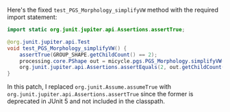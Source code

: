 Here's the fixed `test_PGS_Morphology_simplifyVW` method with the required import statement:

```java
import static org.junit.jupiter.api.Assertions.assertTrue;

@org.junit.jupiter.api.Test
void test_PGS_Morphology_simplifyVW() {
    assertTrue(GROUP_SHAPE.getChildCount() == 2);
    processing.core.PShape out = micycle.pgs.PGS_Morphology.simplifyVW(GROUP_SHAPE, 1);
    org.junit.jupiter.api.Assertions.assertEquals(2, out.getChildCount());
}
```

In this patch, I replaced `org.junit.Assume.assumeTrue` with `org.junit.jupiter.api.Assertions.assertTrue` since the former is deprecated in JUnit 5 and not included in the classpath.